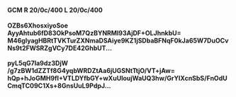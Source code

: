 #### GCM R 20/0c/400 L 20/0c/400
**OZBs6XhosxiyoSoe**<br/>**AyyAhtub6fD83OkPsoM7QzBYNRMl93AjDF+OLJhnkbU=**<br/>**M46glyagHBRtTVKTurZXNmaDSAiye9KZ1jSDbaBFNqF0kJa65W7DuOCvNs9t2FWSRZgVCy7DE42GhbUT...**<br/><br/>
**pyL5qG7la9dz3DjW**<br/>**/g7zBW1dZZTf8G4yqbWRDZtAa6jUGSNtTtjO/VT+jAw=**<br/>**hQp+hJoGMH9fI+VTLDYfbGY+wXuUloujWaUQ3hw/GrYIXcnSbS/FnOdUCmqTC09C1Xs+8GnsUuL9PdpJ...**